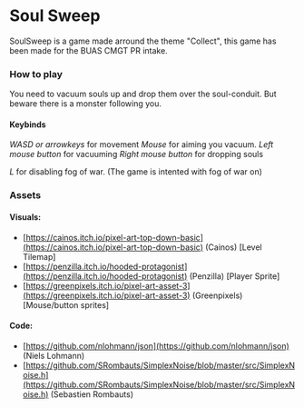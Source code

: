 # Soul Sweep
SoulSweep is a game made arround the theme "Collect", this game has been made for the BUAS CMGT PR intake.

### How to play
You need to vacuum souls up and drop them over the soul-conduit.
But beware there is a monster following you.

#### Keybinds
*WASD or arrowkeys* for movement
*Mouse* for aiming you vacuum.
*Left mouse button* for vacuuming
*Right mouse button* for dropping souls

*L* for disabling fog of war. (The game is intented with fog of war on)

### Assets
#### Visuals:
- [https://cainos.itch.io/pixel-art-top-down-basic](https://cainos.itch.io/pixel-art-top-down-basic) (Cainos) [Level Tilemap]
- [https://penzilla.itch.io/hooded-protagonist](https://penzilla.itch.io/hooded-protagonist) (Penzilla) [Player Sprite]
- [https://greenpixels.itch.io/pixel-art-asset-3](https://greenpixels.itch.io/pixel-art-asset-3) (Greenpixels) [Mouse/button sprites]


#### Code:
- [https://github.com/nlohmann/json](https://github.com/nlohmann/json) (Niels Lohmann)
- [https://github.com/SRombauts/SimplexNoise/blob/master/src/SimplexNoise.h](https://github.com/SRombauts/SimplexNoise/blob/master/src/SimplexNoise.h) (Sebastien Rombauts)
